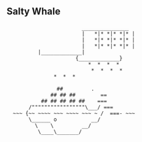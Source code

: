## Salty Whale ##

							_______________
							|	*|* *|* *|* |
							|	*|* *|* *|* |
							|	*|* *|* *|* |
              |_____________|
						  {_____________}
							  *	 *  *  *
							   *  *  *  *
                   *  *  *

                    ##         .
                  ## ## ##        ==
               ## ## ## ## ##    ===
           /"""""""""""""""""\___/ ===
      ~~~ {~~ ~~~~ ~~~ ~~~~ ~~~ ~ /  ===- ~~~
           \______ o           __/
             \    \         __/
              \____\_______/


